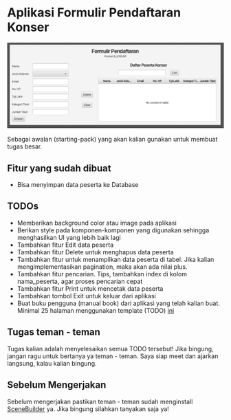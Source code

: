# Aplikasi Formulir Pendaftaran Konser
![A POS application](src/main/resources/images/done.png)

Sebagai awalan (starting-pack) yang akan kalian gunakan untuk membuat tugas besar.

## Fitur yang sudah dibuat
- Bisa menyimpan data peserta ke Database

## TODOs
- Memberikan background color atau image pada aplikasi
- Berikan style pada komponen-komponen yang digunakan sehingga menghasilkan UI yang lebih baik lagi
- Tambahkan fitur Edit data peserta
- Tambahkan fitur Delete untuk menghapus data peserta
- Tambahkan fitur untuk menampilkan data peserta di tabel. Jika kalian mengimplementasikan pagination, maka akan ada nilai plus.
- Tambahkan fitur pencarian. Tips, tambahkan index di kolom nama_peserta, agar proses pencarian cepat
- Tambahkan fitur Print untuk mencetak data peserta
- Tambahkan tombol Exit untuk keluar dari aplikasi
- Buat buku pengguna (manual book) dari aplikasi yang telah kalian buat. Minimal 25 halaman menggunakan template (TODO) [ini]()

## Tugas teman - teman
Tugas kalian adalah menyelesaikan semua TODO tersebut! Jika bingung, jangan ragu untuk bertanya ya teman - teman. Saya siap meet dan ajarkan langsung, kalau kalian bingung.

## Sebelum Mengerjakan
Sebelum mengerjakan pastikan teman - teman sudah menginstall [SceneBuilder](https://gluonhq.com/products/scene-builder/) ya. Jika bingung silahkan tanyakan saja ya!
